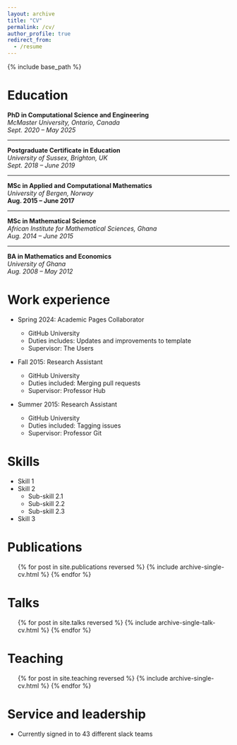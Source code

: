```yaml
---
layout: archive
title: "CV"
permalink: /cv/
author_profile: true
redirect_from:
  - /resume
---
```



{% include base_path %}

Education
======
**PhD in Computational Science and Engineering**  
*McMaster University, Ontario, Canada*  
*Sept. 2020 – May 2025*  

---

**Postgraduate Certificate in Education**  
*University of Sussex, Brighton, UK*  
*Sept. 2018 – June 2019* 

---

**MSc in Applied and Computational Mathematics**  
*University of Bergen, Norway*  
**Aug. 2015 – June 2017**  

---

**MSc in Mathematical Science**  
*African Institute for Mathematical Sciences, Ghana*  
*Aug. 2014 – June 2015*  

---

**BA in Mathematics and Economics**  
*University of Ghana*  
*Aug. 2008 – May 2012*  


Work experience
======
* Spring 2024: Academic Pages Collaborator
  * GitHub University
  * Duties includes: Updates and improvements to template
  * Supervisor: The Users

* Fall 2015: Research Assistant
  * GitHub University
  * Duties included: Merging pull requests
  * Supervisor: Professor Hub

* Summer 2015: Research Assistant
  * GitHub University
  * Duties included: Tagging issues
  * Supervisor: Professor Git
  
Skills
======
* Skill 1
* Skill 2
  * Sub-skill 2.1
  * Sub-skill 2.2
  * Sub-skill 2.3
* Skill 3

Publications
======
  <ul>{% for post in site.publications reversed %}
    {% include archive-single-cv.html %}
  {% endfor %}</ul>
  
Talks
======
  <ul>{% for post in site.talks reversed %}
    {% include archive-single-talk-cv.html  %}
  {% endfor %}</ul>
  
Teaching
======
  <ul>{% for post in site.teaching reversed %}
    {% include archive-single-cv.html %}
  {% endfor %}</ul>
  
Service and leadership
======
* Currently signed in to 43 different slack teams
